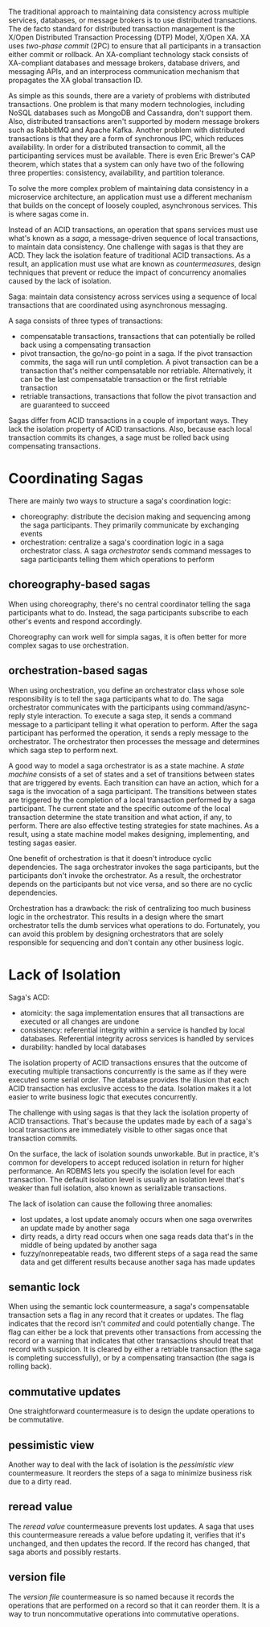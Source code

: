 The traditional approach to maintaining data consistency across multiple services, databases, or message brokers is to use distributed transactions. The de facto standard for distributed transaction management is the X/Open Distributed Transaction Processing (DTP) Model, X/Open XA. XA uses *two-phase commit* (2PC) to ensure that all participants in a transaction either commit or rollback. An XA-compliant technology stack consists of XA-compliant databases and message brokers, database drivers, and messaging APIs, and an interprocess communication mechanism that propagates the XA global transaction ID.

As simple as this sounds, there are a variety of problems with distributed transactions. One problem is that many modern technologies, including NoSQL databases such as MongoDB and Cassandra, don't support them. Also, distributed transactions aren't supported by modern message brokers such as RabbitMQ and Apache Kafka. Another problem with distributed transactions is that they are a form of synchronous IPC, which reduces availability. In order for a distributed transaction to commit, all the participanting services must be available. There is even Eric Brewer's CAP theorem, which states that a system can only have two of the following three properties: consistency, availability, and partition tolerance.

To solve the more complex problem of maintaining data consistency in a microservice architecture, an application must use a different mechanism that builds on the concept of loosely coupled, asynchronous services. This is where sagas come in.

Instead of an ACID transactions, an operation that spans services must use what's known as a *saga*, a message-driven sequence of local transactions, to maintain data consistency. One challenge with sagas is that they are ACD. They lack the isolation feature of traditional ACID transactions. As a result, an application must use what are known as *countermeasures*, design techniques that prevent or reduce the impact of concurrency anomalies caused by the lack of isolation.

Saga: maintain data consistency across services using a sequence of local transactions that are coordinated using asynchronous messaging.

A saga consists of three types of transactions:
- compensatable transactions, transactions that can potentially be rolled back using a compensating transaction
- pivot transaction, the go/no-go point in a saga. If the pivot transaction commits, the saga will run until completion. A pivot transaction can be a transaction that's neither compensatable nor retriable. Alternatively, it can be the last compensatable transaction or the first retriable transaction
- retriable transactions, transactions that follow the pivot transaction and are guaranteed to succeed

Sagas differ from ACID transactions in a couple of important ways. They lack the isolation property of ACID transactions. Also, because each local transaction commits its changes, a sage must be rolled back using compensating transactions.

# Coordinating Sagas
There are mainly two ways to structure a saga's coordination logic:
- choreography: distribute the decision making and sequencing among the saga participants. They primarily communicate by exchanging events
- orchestration: centralize a saga's coordination logic in a saga orchestrator class. A saga *orchestrator* sends command messages to saga participants telling them which operations to perform

## choreography-based sagas
When using choreography, there's no central coordinator telling the saga participants what to do. Instead, the saga participants subscribe to each other's events and respond accordingly.

Choreography can work well for simpla sagas, it is often better for more complex sagas to use orchestration.

## orchestration-based sagas
When using orchestration, you define an orchestrator class whose sole responsibility is to tell the saga participants what to do. The saga orchestrator communicates with the participants using command/async-reply style interaction. To execute a saga step, it sends a command message to a participant telling it what operation to perform. After the saga participant has performed the operation, it sends a reply message to the orchestrator. The orchestrator then processes the message and determines which saga step to perform next.

A good way to model a saga orchestrator is as a state machine. A *state machine* consists of a set of states and a set of transitions between states that are triggered by events. Each transition can have an action, which for a saga is the invocation of a saga participant. The transitions between states are triggered by the completion of a local transaction performed by a saga participant. The current state and the specific outcome of the local transaction determine the state transition and what action, if any, to perform. There are also effective testing strategies for state machines. As a result, using a state machine model makes designing, implementing, and testing sagas easier.

One benefit of orchestration is that it doesn't introduce cyclic dependencies. The saga orchestrator invokes the saga participants, but the participants don't invoke the orchestrator. As a result, the orchestrator depends on the participants but not vice versa, and so there are no cyclic dependencies.

Orchestration has a drawback: the risk of centralizing too much business logic in the orchestrator. This results in a design where the smart orchestrator tells the dumb services what operations to do. Fortunately, you can avoid this problem by designing orchestrators that are solely responsible for sequencing and don't contain any other business logic.

# Lack of Isolation
Saga's ACD:
- atomicity: the saga implementation ensures that all transactions are executed or all changes are undone
- consistency: referential integrity within a service is handled by local databases. Referential integrity across services is handled by services
- durability: handled by local databases

The isolation property of ACID transactions ensures that the outcome of executing multiple transactions concurrently is the same as if they were executed some serial order. The database provides the illusion that each ACID transaction has exclusive access to the data. Isolation makes it a lot easier to write business logic that executes concurrently.

The challenge with using sagas is that they lack the isolation property of ACID transactions. That's because the updates made by each of a saga's local transactions are immediately visible to other sagas once that transaction commits.

On the surface, the lack of isolation sounds unworkable. But in practice, it's common for developers to accept reduced isolation in return for higher performance. An RDBMS lets you specify the isolation level for each transaction. The default isolation level is usually an isolation level that's weaker than full isolation, also known as serializable transactions.

The lack of isolation can cause the following three anomalies:
- lost updates, a lost update anomaly occurs when one saga overwrites an update made by another saga
- dirty reads, a dirty read occurs when one saga reads data that's in the middle of being updated by another saga
- fuzzy/nonrepeatable reads, two different steps of a saga read the same data and get different results because another saga has made updates
  
## semantic lock
When using the semantic lock countermeasure, a saga's compensatable transaction sets a flag in any record that it creates or updates. The flag indicates that the record isn't *commited* and could potentially change. The flag can either be a lock that prevents other transactions from accessing the record or a warning that indicates that other transactions should treat that record with suspicion. It is cleared by either a retriable transaction (the saga is completing successfully), or by a compensating transaction (the saga is rolling back).

## commutative updates
One straightforward countermeasure is to design the update operations to be commutative.

## pessimistic view
Another way to deal with the lack of isolation is the *pessimistic view* countermeasure. It reorders the steps of a saga to minimize business risk due to a dirty read.

## reread value
The *reread value* countermeasure prevents lost updates. A saga that uses this countermeasure rereads a value before updating it, verifies that it's unchanged, and then updates the record. If the record has changed, that saga aborts and possibly restarts.

## version file
The *version file* countermeasure is so named because it records the operations that are performed on a record so that it can reorder them. It is a way to trun noncommutative operations into commutative operations.